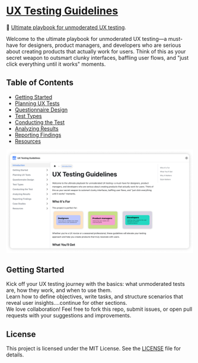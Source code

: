 # **[UX Testing Guidelines](https://marypav.github.io/ux-tests-guide/)**
🚀 [Ultimate playbook for unmoderated UX testing](https://marypav.github.io/ux-tests-guide/).  

Welcome to the ultimate playbook for unmoderated UX testing—a must-have for designers, product managers, and developers who are serious about creating products that actually work for users. Think of this as your secret weapon to outsmart clunky interfaces, baffling user flows, and "just click everything until it works" moments.

## Table of Contents  
- [Getting Started](#)  
- [Planning UX Tests](#)  
- [Questionnaire Design](#)  
- [Test Types](#)  
- [Conducting the Test](#)  
- [Analyzing Results](#)  
- [Reporting Findings](#)  
- [Resources](#)  

![Preview](/static/Preview.png "Preview")

## Getting Started  
Kick off your UX testing journey with the basics: what unmoderated tests are, how they work, and when to use them.  
Learn how to define objectives, write tasks, and structure scenarios that reveal user insights....continue for other sections.  
We love collaboration! Feel free to fork this repo, submit issues, or open pull requests with your suggestions and improvements. 

## License  
This project is licensed under the MIT License. See the [LICENSE](LICENSE) file for details.  
